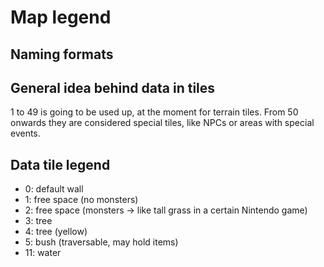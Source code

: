 # Map legend

## Naming formats

## General idea behind data in tiles

1 to 49 is going to be used up, at the moment for terrain tiles. From 50 onwards they are considered special tiles, like NPCs or areas with special events.

## Data tile legend
- 0: default wall
- 1: free space (no monsters)
- 2: free space (monsters -> like tall grass in a certain Nintendo game)
- 3: tree
- 4: tree (yellow)
- 5: bush (traversable, may hold items)
- 11: water

